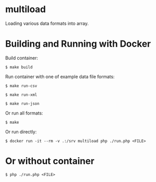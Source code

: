 # multiload
Loading various data formats into array.

# Building and Running with Docker

Build container:

`$ make build`

Run container with one of example data file formats:

`$ make run-csv`

`$ make run-xml`

`$ make run-json`

Or run all formats:

`$ make`

Or run directly:

`$ docker run -it --rm -v .:/srv multiload php ./run.php <FILE>`

# Or without container

`$ php ./run.php <FILE>`